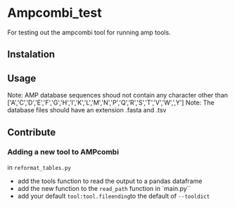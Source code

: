 # Ampcombi_test
For testing out the ampcombi tool for running amp tools.

## Instalation

## Usage

Note: AMP database sequences shoud not contain any character other than ['A','C','D','E','F','G','H','I','K','L','M','N','P','Q','R','S','T','V','W',',Y']
Note: The database files should have an extension .fasta and .tsv

## Contribute
### Adding a new tool to AMPcombi
in `reformat_tables.py` 
- add the tools function to read the output to a pandas dataframe
- add the new function to the `read_path` function
in `main.py``
- add your default `tool:tool.fileending`to the default of `--tooldict`
